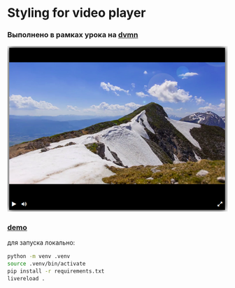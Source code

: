 # Styling for video player 

### Выполнено в рамках урока на [dvmn](https://dvmn.org/)

![Screenshot](static/screen.png)

### [demo](https://bfc0.github.io/video_player/)

для запуска локально:

```bash
python -m venv .venv
source .venv/bin/activate
pip install -r requirements.txt
livereload .
```
